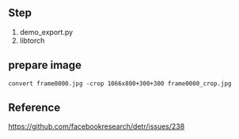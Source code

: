 ## Step
1. demo_export.py
3. libtorch

## prepare image
 
    convert frame0000.jpg -crop 1066x800+300+300 frame0000_crop.jpg

## Reference
https://github.com/facebookresearch/detr/issues/238    